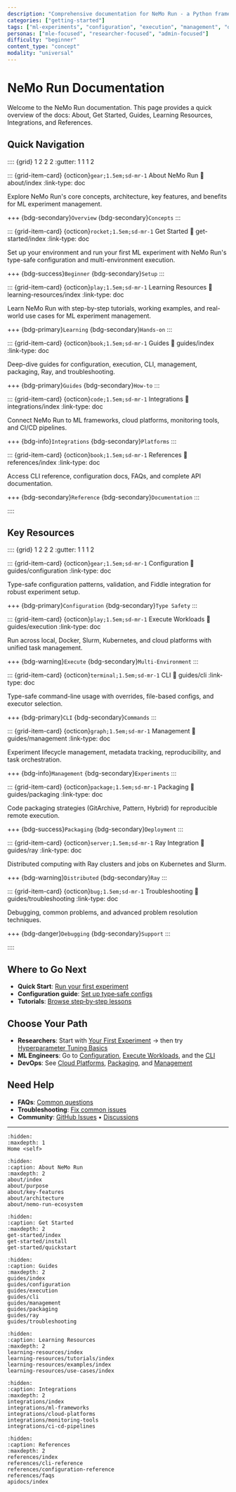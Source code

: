 ```yaml
---
description: "Comprehensive documentation for NeMo Run - a Python framework for configuring, executing, and managing ML experiments across diverse computing environments"
categories: ["getting-started"]
tags: ["ml-experiments", "configuration", "execution", "management", "documentation", "overview"]
personas: ["mle-focused", "researcher-focused", "admin-focused"]
difficulty: "beginner"
content_type: "concept"
modality: "universal"
---
```


# NeMo Run Documentation

Welcome to the NeMo Run documentation. This page provides a quick overview of the docs: About, Get Started, Guides, Learning Resources, Integrations, and References.

## Quick Navigation

:::: {grid} 1 2 2 2
:gutter: 1 1 1 2

::: {grid-item-card} {octicon}`gear;1.5em;sd-mr-1` About NeMo Run
:link: about/index
:link-type: doc

Explore NeMo Run's core concepts, architecture, key features, and benefits for ML experiment management.

+++
{bdg-secondary}`Overview` {bdg-secondary}`Concepts`
:::

::: {grid-item-card} {octicon}`rocket;1.5em;sd-mr-1` Get Started
:link: get-started/index
:link-type: doc

Set up your environment and run your first ML experiment with NeMo Run's type-safe configuration and multi-environment execution.

+++
{bdg-success}`Beginner` {bdg-secondary}`Setup`
:::

::: {grid-item-card} {octicon}`play;1.5em;sd-mr-1` Learning Resources
:link: learning-resources/index
:link-type: doc

Learn NeMo Run with step-by-step tutorials, working examples, and real-world use cases for ML experiment management.

+++
{bdg-primary}`Learning` {bdg-secondary}`Hands-on`
:::

::: {grid-item-card} {octicon}`book;1.5em;sd-mr-1` Guides
:link: guides/index
:link-type: doc

Deep-dive guides for configuration, execution, CLI, management, packaging, Ray, and troubleshooting.

+++
{bdg-primary}`Guides` {bdg-secondary}`How‑to`
:::

::: {grid-item-card} {octicon}`code;1.5em;sd-mr-1` Integrations
:link: integrations/index
:link-type: doc

Connect NeMo Run to ML frameworks, cloud platforms, monitoring tools, and CI/CD pipelines.

+++
{bdg-info}`Integrations` {bdg-secondary}`Platforms`
:::

::: {grid-item-card} {octicon}`book;1.5em;sd-mr-1` References
:link: references/index
:link-type: doc

Access CLI reference, configuration docs, FAQs, and complete API documentation.

+++
{bdg-secondary}`Reference` {bdg-secondary}`Documentation`
:::

::::

## Key Resources

:::: {grid} 1 2 2 2
:gutter: 1 1 1 2

::: {grid-item-card} {octicon}`gear;1.5em;sd-mr-1` Configuration
:link: guides/configuration
:link-type: doc

Type-safe configuration patterns, validation, and Fiddle integration for robust experiment setup.

+++
{bdg-primary}`Configuration` {bdg-secondary}`Type Safety`
:::

::: {grid-item-card} {octicon}`play;1.5em;sd-mr-1` Execute Workloads
:link: guides/execution
:link-type: doc

Run across local, Docker, Slurm, Kubernetes, and cloud platforms with unified task management.

+++
{bdg-warning}`Execute` {bdg-secondary}`Multi‑Environment`
:::

::: {grid-item-card} {octicon}`terminal;1.5em;sd-mr-1` CLI
:link: guides/cli
:link-type: doc

Type-safe command-line usage with overrides, file-based configs, and executor selection.

+++
{bdg-primary}`CLI` {bdg-secondary}`Commands`
:::

::: {grid-item-card} {octicon}`graph;1.5em;sd-mr-1` Management
:link: guides/management
:link-type: doc

Experiment lifecycle management, metadata tracking, reproducibility, and task orchestration.

+++
{bdg-info}`Management` {bdg-secondary}`Experiments`
:::

::: {grid-item-card} {octicon}`package;1.5em;sd-mr-1` Packaging
:link: guides/packaging
:link-type: doc

Code packaging strategies (GitArchive, Pattern, Hybrid) for reproducible remote execution.

+++
{bdg-success}`Packaging` {bdg-secondary}`Deployment`
:::

::: {grid-item-card} {octicon}`server;1.5em;sd-mr-1` Ray Integration
:link: guides/ray
:link-type: doc

Distributed computing with Ray clusters and jobs on Kubernetes and Slurm.

+++
{bdg-warning}`Distributed` {bdg-secondary}`Ray`
:::

::: {grid-item-card} {octicon}`bug;1.5em;sd-mr-1` Troubleshooting
:link: guides/troubleshooting
:link-type: doc

Debugging, common problems, and advanced problem resolution techniques.

+++
{bdg-danger}`Debugging` {bdg-secondary}`Support`
:::

::::

## Where to Go Next

- **Quick Start**: [Run your first experiment](get-started/quickstart)
- **Configuration guide**: [Set up type‑safe configs](guides/configuration)
- **Tutorials**: [Browse step‑by‑step lessons](learning-resources/tutorials/index)

## Choose Your Path

- **Researchers**: Start with [Your First Experiment](learning-resources/tutorials/run-first-experiment) → then try [Hyperparameter Tuning Basics](learning-resources/tutorials/hyperparameter-tuning-basics)
- **ML Engineers**: Go to [Configuration](guides/configuration), [Execute Workloads](guides/execution), and the [CLI](guides/cli)
- **DevOps**: See [Cloud Platforms](integrations/cloud-platforms), [Packaging](guides/packaging), and [Management](guides/management)

## Need Help

- **FAQs**: [Common questions](references/faqs)
- **Troubleshooting**: [Fix common issues](guides/troubleshooting)
- **Community**: [GitHub Issues](https://github.com/NVIDIA-NeMo/Run/issues) • [Discussions](https://github.com/NVIDIA-NeMo/Run/discussions)

---

```{toctree}
:hidden:
:maxdepth: 1
Home <self>
```

```{toctree}
:hidden:
:caption: About NeMo Run
:maxdepth: 2
about/index
about/purpose
about/key-features
about/architecture
about/nemo-run-ecosystem
```

```{toctree}
:hidden:
:caption: Get Started
:maxdepth: 2
get-started/index
get-started/install
get-started/quickstart
```

```{toctree}
:hidden:
:caption: Guides
:maxdepth: 2
guides/index
guides/configuration
guides/execution
guides/cli
guides/management
guides/packaging
guides/ray
guides/troubleshooting
```

```{toctree}
:hidden:
:caption: Learning Resources
:maxdepth: 2
learning-resources/index
learning-resources/tutorials/index
learning-resources/examples/index
learning-resources/use-cases/index
```

```{toctree}
:hidden:
:caption: Integrations
:maxdepth: 2
integrations/index
integrations/ml-frameworks
integrations/cloud-platforms
integrations/monitoring-tools
integrations/ci-cd-pipelines
```

```{toctree}
:hidden:
:caption: References
:maxdepth: 2
references/index
references/cli-reference
references/configuration-reference
references/faqs
apidocs/index
```
